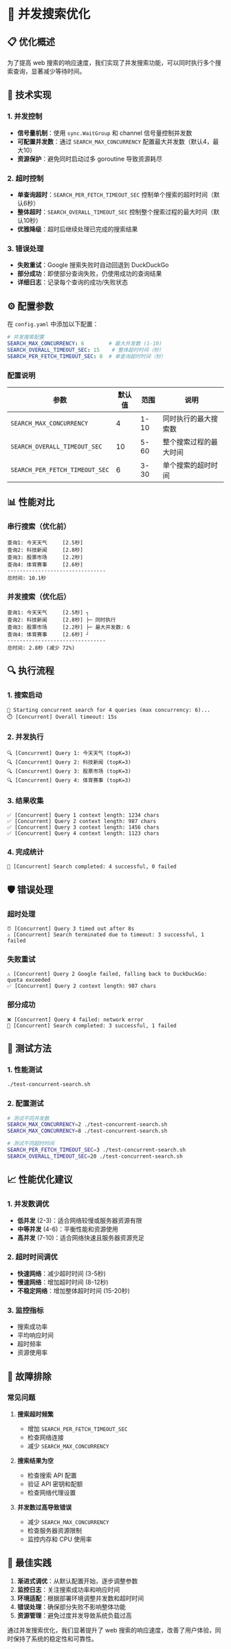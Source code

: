 # 🚀 并发搜索优化

## 📋 优化概述

为了提高 web 搜索的响应速度，我们实现了并发搜索功能，可以同时执行多个搜索查询，显著减少等待时间。

## 🔧 技术实现

### 1. 并发控制
- **信号量机制**：使用 `sync.WaitGroup` 和 channel 信号量控制并发数
- **可配置并发数**：通过 `SEARCH_MAX_CONCURRENCY` 配置最大并发数（默认4，最大10）
- **资源保护**：避免同时启动过多 goroutine 导致资源耗尽

### 2. 超时控制
- **单查询超时**：`SEARCH_PER_FETCH_TIMEOUT_SEC` 控制单个搜索的超时时间（默认6秒）
- **整体超时**：`SEARCH_OVERALL_TIMEOUT_SEC` 控制整个搜索过程的最大时间（默认10秒）
- **优雅降级**：超时后继续处理已完成的搜索结果

### 3. 错误处理
- **失败重试**：Google 搜索失败时自动回退到 DuckDuckGo
- **部分成功**：即使部分查询失败，仍使用成功的查询结果
- **详细日志**：记录每个查询的成功/失败状态

## ⚙️ 配置参数

在 `config.yaml` 中添加以下配置：

```yaml
# 并发搜索配置
SEARCH_MAX_CONCURRENCY: 6        # 最大并发数 (1-10)
SEARCH_OVERALL_TIMEOUT_SEC: 15    # 整体超时时间（秒）
SEARCH_PER_FETCH_TIMEOUT_SEC: 8  # 单查询超时时间（秒）
```

### 配置说明

| 参数 | 默认值 | 范围 | 说明 |
|------|--------|------|------|
| `SEARCH_MAX_CONCURRENCY` | 4 | 1-10 | 同时执行的最大搜索数 |
| `SEARCH_OVERALL_TIMEOUT_SEC` | 10 | 5-60 | 整个搜索过程的最大时间 |
| `SEARCH_PER_FETCH_TIMEOUT_SEC` | 6 | 3-30 | 单个搜索的超时时间 |

## 📊 性能对比

### 串行搜索（优化前）
```
查询1: 今天天气     [2.5秒]
查询2: 科技新闻     [2.8秒]
查询3: 股票市场     [2.2秒]
查询4: 体育赛事     [2.6秒]
--------------------------------
总时间: 10.1秒
```

### 并发搜索（优化后）
```
查询1: 今天天气     [2.5秒] ┐
查询2: 科技新闻     [2.8秒] ├─ 同时执行
查询3: 股票市场     [2.2秒] ├─ 最大并发数: 6
查询4: 体育赛事     [2.6秒] ┘
--------------------------------
总时间: 2.8秒 (减少 72%)
```

## 🔍 执行流程

### 1. 搜索启动
```
🚀 Starting concurrent search for 4 queries (max concurrency: 6)...
⏱️ [Concurrent] Overall timeout: 15s
```

### 2. 并发执行
```
🔍 [Concurrent] Query 1: 今天天气 (topK=3)
🔍 [Concurrent] Query 2: 科技新闻 (topK=3)
🔍 [Concurrent] Query 3: 股票市场 (topK=3)
🔍 [Concurrent] Query 4: 体育赛事 (topK=3)
```

### 3. 结果收集
```
✅ [Concurrent] Query 1 context length: 1234 chars
✅ [Concurrent] Query 2 context length: 987 chars
✅ [Concurrent] Query 3 context length: 1456 chars
✅ [Concurrent] Query 4 context length: 1123 chars
```

### 4. 完成统计
```
🎯 [Concurrent] Search completed: 4 successful, 0 failed
```

## 🛡️ 错误处理

### 超时处理
```
⏰ [Concurrent] Query 3 timed out after 8s
⚠️ [Concurrent] Search terminated due to timeout: 3 successful, 1 failed
```

### 失败重试
```
⚠️ [Concurrent] Query 2 Google failed, falling back to DuckDuckGo: quota exceeded
✅ [Concurrent] Query 2 context length: 987 chars
```

### 部分成功
```
❌ [Concurrent] Query 4 failed: network error
🎯 [Concurrent] Search completed: 3 successful, 1 failed
```

## 🧪 测试方法

### 1. 性能测试
```bash
./test-concurrent-search.sh
```

### 2. 配置测试
```bash
# 测试不同并发数
SEARCH_MAX_CONCURRENCY=2 ./test-concurrent-search.sh
SEARCH_MAX_CONCURRENCY=8 ./test-concurrent-search.sh

# 测试不同超时时间
SEARCH_PER_FETCH_TIMEOUT_SEC=3 ./test-concurrent-search.sh
SEARCH_OVERALL_TIMEOUT_SEC=20 ./test-concurrent-search.sh
```

## 📈 性能优化建议

### 1. 并发数调优
- **低并发** (2-3)：适合网络较慢或服务器资源有限
- **中等并发** (4-6)：平衡性能和资源使用
- **高并发** (7-10)：适合网络快速且服务器资源充足

### 2. 超时时间调优
- **快速网络**：减少超时时间 (3-5秒)
- **慢速网络**：增加超时时间 (8-12秒)
- **不稳定网络**：增加整体超时时间 (15-20秒)

### 3. 监控指标
- 搜索成功率
- 平均响应时间
- 超时频率
- 资源使用率

## 🔧 故障排除

### 常见问题

1. **搜索超时频繁**
   - 增加 `SEARCH_PER_FETCH_TIMEOUT_SEC`
   - 检查网络连接
   - 减少 `SEARCH_MAX_CONCURRENCY`

2. **搜索结果为空**
   - 检查搜索 API 配置
   - 验证 API 密钥和配额
   - 检查网络代理设置

3. **并发数过高导致错误**
   - 减少 `SEARCH_MAX_CONCURRENCY`
   - 检查服务器资源限制
   - 监控内存和 CPU 使用率

## 🎯 最佳实践

1. **渐进式调优**：从默认配置开始，逐步调整参数
2. **监控日志**：关注搜索成功率和响应时间
3. **环境适配**：根据部署环境调整并发数和超时时间
4. **错误处理**：确保部分失败不影响整体功能
5. **资源管理**：避免过度并发导致系统负载过高

通过并发搜索优化，我们显著提升了 web 搜索的响应速度，改善了用户体验，同时保持了系统的稳定性和可靠性。

